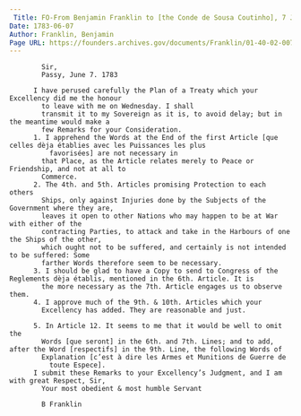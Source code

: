 ```yaml
---
 Title: FO-From Benjamin Franklin to [the Conde de Sousa Coutinho], 7 June 1783
Date: 1783-06-07
Author: Franklin, Benjamin
Page URL: https://founders.archives.gov/documents/Franklin/01-40-02-0072
---
```


          
            Sir,
            Passy, June 7. 1783
          
          I have perused carefully the Plan of a Treaty which your Excellency did me the honour
            to leave with me on Wednesday. I shall
            transmit it to my Sovereign as it is, to avoid delay; but in the meantime would make a
            few Remarks for your Consideration.
          1. I apprehend the Words at the End of the first Article [que celles dèja établies avec les Puissances les plus
              favorisées] are not necessary in
            that Place, as the Article relates merely to Peace or Friendship, and not at all to
            Commerce.
          2. The 4th. and 5th. Articles promising Protection to each others
            Ships, only against Injuries done by the Subjects of the Government where they are,
            leaves it open to other Nations who may happen to be at War with either of the
            contracting Parties, to attack and take in the Harbours of one the Ships of the other,
            which ought not to be suffered, and certainly is not intended to be suffered: Some
            farther Words therefore seem to be necessary.
          3. I should be glad to have a Copy to send to Congress of the Reglements dèja établis, mentioned in the 6th. Article. It is
            the more necessary as the 7th. Article engages us to observe them.
          4. I approve much of the 9th. & 10th. Articles which your
            Excellency has added. They are reasonable and just.
          
          5. In Article 12. It seems to me that it would be well to omit the
            Words [que seront] in the 6th. and 7th. Lines; and to add, after the Word [respectifs] in the 9th. Line, the following Words of
            Explanation [c’est à dire les Armes et Munitions de Guerre de
              toute Espece].
          I submit these Remarks to your Excellency’s Judgment, and I am with great Respect, Sir,
            Your most obedient & most humble Servant
          
            B Franklin
          
        
